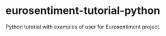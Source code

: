 eurosentiment-tutorial-python
=============================

Python tutorial with examples of user for Eurosentiment project.

